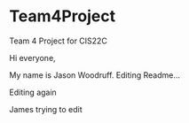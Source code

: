 Team4Project
============

Team 4 Project for CIS22C

Hi everyone,

My name is Jason Woodruff.
Editing Readme...

Editing again

James trying to edit
